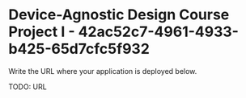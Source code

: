 # Device-Agnostic Design Course Project I - 42ac52c7-4961-4933-b425-65d7cfc5f932

Write the URL where your application is deployed below.

TODO: URL